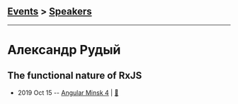## [Events](../README.md) > [Speakers](../speakers.md)
---

# Александр Рудый

## The functional nature of RxJS
- 2019 Oct 15 -- [Angular Minsk 4](https://youtu.be/qOl8WKpdRlI)  | [:notebook:](https://docs.google.com/presentation/d/1rf8HuV3TCRvVp4ZRr2IHc6T6HpPkWVAiYvNj-EPn-3Q)  

